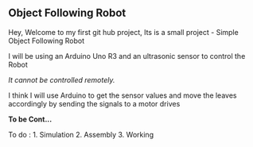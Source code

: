 ## Object Following Robot

Hey, Welcome to my first git hub project, Its is a small project - Simple Object Following Robot

I will be using an Arduino Uno R3 and an ultrasonic sensor to control the Robot  

*It cannot be controlled remotely.*  

I think I will use Arduino to get the sensor values and move the leaves accordingly by sending the signals to a motor drives

**To be Cont...**  


To do :
    1. Simulation
    2. Assembly
    3. Working
    
